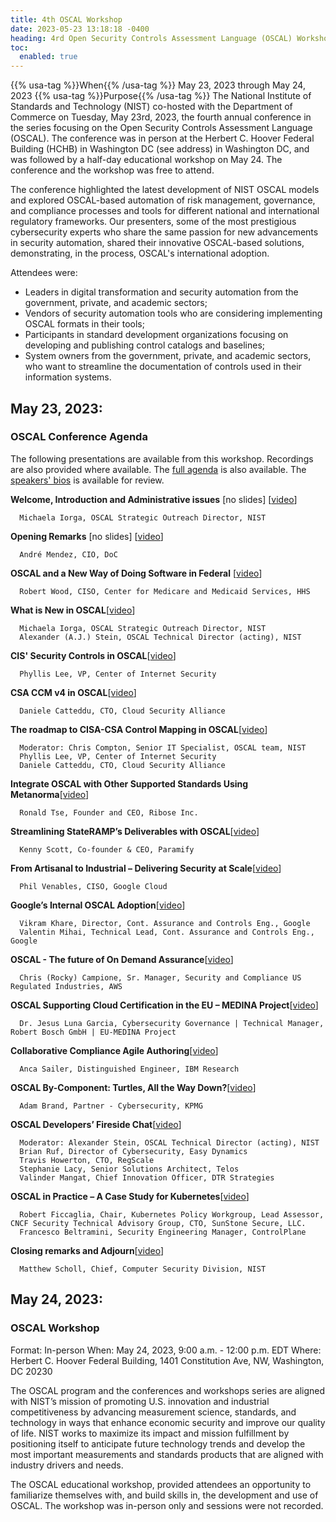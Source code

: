 ```yaml
---
title: 4th OSCAL Workshop
date: 2023-05-23 13:18:18 -0400
heading: 4rd Open Security Controls Assessment Language (OSCAL) Workshop
toc:
  enabled: true
---
```


{{% usa-tag %}}When{{% /usa-tag %}} May 23, 2023 through May 24, 2023
{{% usa-tag %}}Purpose{{% /usa-tag %}} The National Institute of Standards and Technology (NIST) co-hosted with the Department of Commerce on Tuesday, May 23rd, 2023, the fourth annual conference in the series focusing on the Open Security Controls Assessment Language (OSCAL). The conference was in person at the Herbert C. Hoover Federal Building (HCHB) in Washington DC (see address) in Washington DC, and was followed by a half-day educational workshop on May 24. The conference and the workshop was free to attend.

The conference highlighted the latest development of NIST OSCAL models and explored OSCAL-based automation of risk management, governance, and compliance processes and tools for different national and international regulatory frameworks. Our presenters, some of the most prestigious cybersecurity experts who share the same passion for new advancements in security automation, shared their innovative OSCAL-based solutions, demonstrating, in the process, OSCAL's international adoption. 

Attendees were:

- Leaders in digital transformation and security automation from the government, private, and academic sectors;
- Vendors of security automation tools who are considering implementing OSCAL formats in their tools;
- Participants in standard development organizations focusing on developing and publishing control catalogs and baselines;
- System owners from the government, private, and academic sectors, who want to streamline the documentation of controls used in their information systems.

## May 23, 2023:

### OSCAL Conference Agenda

The following presentations are available from this workshop. Recordings are also provided where available. The [full agenda](https://csrc.nist.gov/csrc/media/Events/2023/4th-annual-oscal-conference/documents/OSCAL_AGENDA.pdf) is also available. The [speakers' bios](https://csrc.nist.gov/csrc/media/Events/2023/4th-annual-oscal-conference/documents/2023_OSCAL-Speaker-Bios.pdf) is available for review.

**Welcome, Introduction and Administrative issues** \[no slides\] \[[video](https://cdnapisec.kaltura.com/index.php/extwidget/preview/partner_id/684682/uiconf_id/31013851/entry_id/1_e861yoyu/embed/dynamic#t=25:38)\]

      Michaela Iorga, OSCAL Strategic Outreach Director, NIST

**Opening Remarks** \[no slides\] \[[video](https://cdnapisec.kaltura.com/index.php/extwidget/preview/partner_id/684682/uiconf_id/31013851/entry_id/1_e861yoyu/embed/dynamic#t=28:52)\]

      André Mendez, CIO, DoC

**OSCAL and a New Way of Doing Software in Federal** \[[video](https://cdnapisec.kaltura.com/index.php/extwidget/preview/partner_id/684682/uiconf_id/31013851/entry_id/1_e861yoyu/embed/dynamic#t=49:12)\]

      Robert Wood, CISO, Center for Medicare and Medicaid Services, HHS

**What is New in OSCAL**\[[video](https://cdnapisec.kaltura.com/index.php/extwidget/preview/partner_id/684682/uiconf_id/31013851/entry_id/1_e861yoyu/embed/dynamic#t=1:15:35)\]

      Michaela Iorga, OSCAL Strategic Outreach Director, NIST
      Alexander (A.J.) Stein, OSCAL Technical Director (acting), NIST

**CIS' Security Controls in OSCAL**\[[video](https://cdnapisec.kaltura.com/index.php/extwidget/preview/partner_id/684682/uiconf_id/31013851/entry_id/1_e861yoyu/embed/dynamic#t=2:01:30)\]

      Phyllis Lee, VP, Center of Internet Security

**CSA CCM v4 in OSCAL**\[[video](https://cdnapisec.kaltura.com/index.php/extwidget/preview/partner_id/684682/uiconf_id/31013851/entry_id/1_e861yoyu/embed/dynamic#t=2:10:55)\]

      Daniele Catteddu, CTO, Cloud Security Alliance

**The roadmap to CISA-CSA Control Mapping in OSCAL**\[[video](https://cdnapisec.kaltura.com/index.php/extwidget/preview/partner_id/684682/uiconf_id/31013851/entry_id/1_e861yoyu/embed/dynamic#t=2:27:50)\]

      Moderator: Chris Compton, Senior IT Specialist, OSCAL team, NIST
      Phyllis Lee, VP, Center of Internet Security
      Daniele Catteddu, CTO, Cloud Security Alliance     

**Integrate OSCAL with Other Supported Standards Using Metanorma**\[[video](https://cdnapisec.kaltura.com/index.php/extwidget/preview/partner_id/684682/uiconf_id/31013851/entry_id/1_e861yoyu/embed/dynamic#t=2:48:24)\]

      Ronald Tse, Founder and CEO, Ribose Inc. 

**Streamlining StateRAMP’s Deliverables with OSCAL**\[[video](https://cdnapisec.kaltura.com/index.php/extwidget/preview/partner_id/684682/uiconf_id/31013851/entry_id/1_e861yoyu/embed/dynamic#t=3:13:55)\]

      Kenny Scott, Co-founder & CEO, Paramify     

 **From Artisanal to Industrial – Delivering Security at Scale**\[[video](https://cdnapisec.kaltura.com/index.php/extwidget/preview/partner_id/684682/uiconf_id/31013851/entry_id/1_e861yoyu/embed/dynamic#t=4:32:42)\]

      Phil Venables, CISO, Google Cloud
    
 **Google’s Internal OSCAL Adoption**\[[video](https://cdnapisec.kaltura.com/index.php/extwidget/preview/partner_id/684682/uiconf_id/31013851/entry_id/1_e861yoyu/embed/dynamic#t=5:03:38)\]

      Vikram Khare, Director, Cont. Assurance and Controls Eng., Google
      Valentin Mihai, Technical Lead, Cont. Assurance and Controls Eng., Google

**OSCAL - The future of On Demand Assurance**\[[video](https://cdnapisec.kaltura.com/index.php/extwidget/preview/partner_id/684682/uiconf_id/31013851/entry_id/1_e861yoyu/embed/dynamic#t=5:29:28)\]

      Chris (Rocky) Campione, Sr. Manager, Security and Compliance US Regulated Industries, AWS
      
**OSCAL Supporting Cloud Certification in the EU – MEDINA Project**\[[video](https://cdnapisec.kaltura.com/index.php/extwidget/preview/partner_id/684682/uiconf_id/31013851/entry_id/1_e861yoyu/embed/dynamic#t=5:56:48)\]

      Dr. Jesus Luna Garcia, Cybersecurity Governance | Technical Manager, Robert Bosch GmbH | EU-MEDINA Project

**Collaborative Compliance Agile Authoring**\[[video](https://cdnapisec.kaltura.com/index.php/extwidget/preview/partner_id/684682/uiconf_id/31013851/entry_id/1_e861yoyu/embed/dynamic#t=6:26:28)\]

      Anca Sailer, Distinguished Engineer, IBM Research
    
**OSCAL By-Component: Turtles, All the Way Down?**\[[video](https://cdnapisec.kaltura.com/index.php/extwidget/preview/partner_id/684682/uiconf_id/31013851/entry_id/1_e861yoyu/embed/dynamic#t=7:06:40)\]

      Adam Brand, Partner - Cybersecurity, KPMG

**OSCAL Developers’ Fireside Chat**\[[video](https://cdnapisec.kaltura.com/index.php/extwidget/preview/partner_id/684682/uiconf_id/31013851/entry_id/1_e861yoyu/embed/dynamic#t=7:37:08)\]

      Moderator: Alexander Stein, OSCAL Technical Director (acting), NIST
      Brian Ruf, Director of Cybersecurity, Easy Dynamics
      Travis Howerton, CTO, RegScale
      Stephanie Lacy, Senior Solutions Architect, Telos
      Valinder Mangat, Chief Innovation Officer, DTR Strategies

**OSCAL in Practice – A Case Study for Kubernetes**\[[video](https://cdnapisec.kaltura.com/index.php/extwidget/preview/partner_id/684682/uiconf_id/31013851/entry_id/1_e861yoyu/embed/dynamic#t=8:22:40)\]

      Robert Ficcaglia, Chair, Kubernetes Policy Workgroup, Lead Assessor, CNCF Security Technical Advisory Group, CTO, SunStone Secure, LLC.
      Francesco Beltramini, Security Engineering Manager, ControlPlane

**Closing remarks and Adjourn**\[[video](https://cdnapisec.kaltura.com/index.php/extwidget/preview/partner_id/684682/uiconf_id/31013851/entry_id/1_e861yoyu/embed/dynamic#t=8:48:50)\]

      Matthew Scholl, Chief, Computer Security Division, NIST

## May 24, 2023: 

### OSCAL Workshop

Format: In-person
When: May 24, 2023, 9:00 a.m. - 12:00 p.m. EDT
Where: Herbert C. Hoover Federal Building, 1401 Constitution Ave, NW, Washington, DC 20230

The OSCAL program and the conferences and workshops series are aligned with NIST’s mission of promoting U.S. innovation and industrial competitiveness by advancing measurement science, standards, and technology in ways that enhance economic security and improve our quality of life. NIST works to maximize its impact and mission fulfillment by positioning itself to anticipate future technology trends and develop the most important measurements and standards products that are aligned with industry drivers and needs. 

The OSCAL  educational workshop, provided attendees an opportunity to familiarize themselves with, and build skills in, the development and use of OSCAL. The workshop was in-person only and sessions were not recorded.

